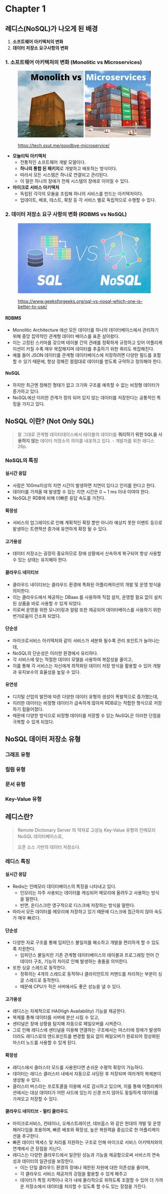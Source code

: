 # Chapter 1

## 레디스(NoSQL)가 나오게 된 배경

1. **소프트웨어 아키텍처의 변화**
2.  &#x20;**데이터 저장소 요구사항의 변화**



### **1. 소프트웨어 아키텍처의 변화  (Monolitic** vs **Microservices)**

<figure><img src="../../.gitbook/assets/image (1) (1) (1) (1) (1) (1) (1).png" alt=""><figcaption><p><a href="https://tech.ssut.me/goodbye-microservice/">https://tech.ssut.me/goodbye-microservice/</a></p></figcaption></figure>

* **모놀리틱 아키텍처**
  * 전통적인 소프트웨어 개발 모델이다.
  * **하나의 통합 된 패키지**로 개발하고 배포하는 방식이다.
  * 따라서 모든 시스템은 하나로 연결되고 관리된다.
  * 이 말은 하나의 장애가 전체 시스템의 장애로 이어질 수 있다.
* **마이크로 서비스 아키텍처**
  * 독립된 각각의 모듈을 조립해 하나의 서비스를 만드는 아키텍처이다.
  * 업데이트, 배포, 테스트, 확장 등 각 서비스 별로 독립적으로 수행할 수 있다.



### 2. 데이터 저장소 요구 사항의 변화 (RDBMS vs NoSQL)

<figure><img src="../../.gitbook/assets/image (2) (1).png" alt=""><figcaption><p><a href="https://www.geeksforgeeks.org/sql-vs-nosql-which-one-is-better-to-use/">https://www.geeksforgeeks.org/sql-vs-nosql-which-one-is-better-to-use/</a></p></figcaption></figure>

#### **RDBMS**

* Monolitic Architecture 에선 모든 데이터를 하나의 데이터베이스에서 관리하기 위해 중앙 집약적인 관계형 데이터 베이스를 표준 삼아왔다.
* 이는 고정된 스키마를 갖으며  테이블 간의 관례를 정확하게 규정하고 있어 어플리케이션이 커질 수록 매우 복잡해지며 데이터를 추출하기 위한 쿼리도 복잡해진다.
* 예를 들어 JSON 데이터를 관계형 데이터베이스에 저장하려면 다양한 필드를 포함 할 수 있기 때문에, 항상 정해진 컬럼대로 데이터를 받도록 규약하고 정의해야 한다.

#### NoSQL

* 하지만 최근엔 정해진 형태가 없고 크기와 구조를 예측할 수 없는 비정형 데이터가 증가하고 있다.
* NoSQL에선 이러한 관계가 정의 되어 있지 않는 데이터를 저장한다는 공통적인 특징을 가지고 있다.



## NoSQL 이란? (Not Only SQL)

> 말 그대로 관계형 데이터데이스에서 테이블의 데이터를 **쿼리하기 위한 SQL을 사용하지 않는** 데이터 저장소의 의미를 내포하고 있다. - 개발자를 위한 레디스 26p.

### NoSQL의 특징

#### 실시간 응답

* 사람은 100ms이상의 지연 시간이 발생하면 지연이 있다고 인지를 한다고 한다.
* 데이터를 가져올 때 발생할 수 있는 지연 시간은 0  \~ 1 ms 이내 이여야 한다.
* NoSQL은 RDB에 비해 더빠른 응답 속도를 가진다.

#### 확장성

* 서비스의 업그레이드로 인해 계획적인 확장 뿐만 아니라 예상치 못한 이벤트 등으로 발생하는 트랜잭션 증가에 유연하게 확장 될 수 있다.

#### 고가용성

* 데이터 저장소는 굉장히 중요하므로 장애 상황에서 신속하게 복구되어 항상 사용할 수 있는 상태는 유지해야 한다.

#### 클라우드 네이티브

* 클라우드 네이티브는 클라우드 환경에 특화된 어플리케이션의 개발 및 운영 방식을 의미한다.
* 이는 클라우드에서 제공하는 DBaas 를 사용하여 직접 설치, 운영할 필요 없이 설치된 상품을 바로 사용할 수 있게 되었다.
* 이로써 운영을 위한 모니터링과 알람 또한 제공되어 데이터베이스를 사용하기 위한 번거로움이 간소화 되었다.

#### 단순성

* 마이크로서비스 아키텍처와 같이 서비스가 세분화 될수록 관리 포인트가 늘어나는데,
* NoSQL의 단순성은 이러한 환경에서 유리하다.
* 각 서비스에 맞는 적절한 데이터 모델을 사용하여 복잡성을 줄이고,
* 이를 통해 각 서비스는 자신에게 최적화된 데이터 저장 방식을 활용할 수 있어 개발과 유지보수의 효율성을 높일 수 있다.

#### 유연성

* 디지털 산업의 발전에 따른 다양한 데이터 유형의 생성이 폭발적으로 증가했는데,
* 이러한 데이터는 비정형 데이터가 급속하게 많아져 RDB로는 적합한 형식으로 저장하기 힘들어졌다.
* 때문에 다양한 방식으로 비정형 데이터를 저장할 수 있는 NoSQL은 이러한 단점을 극복할 수 있게 되었다.

## NoSQL 데이터 저장소 유형

### 그래프 유형

### 컬럼 유형

### 문서 유형

### Key-Value 유형



## 레디스란?

> Remote Dictionary Server 의 약자로 고성능 Key-Value 유형의 인메모리 NoSQL 데이터베이스로,
>
> 오픈 소스 기반의 데이터 저장소다.

### 레디스 특징

#### 실시간 응답

* Redis는 인메모리 데이터베이스의 특징을 나타내고 있다.
  * 인모리는 자주 사용되는 데이터를 캐싱되어 메모리에 올려두고 사용하는 방식을 말한다.
  * 반면, 온디스크란 영구적으로 디스크에 저장하는 방식을 말한다.
* 따라서 모든 데이터를 메모리에 저장하고 있기 때문에 디스크에 접근하지 않아 속도가 매우 빠르다.

#### 단순성

* 다양한 자료 구조를 통해 임피던스 불일치를 해소하고 개발을 편리하게 할 수 있도록 지원한다.
  * 임피던스 불일치란 기존 관계형 데이터베이스의 테이블과 프로그래밍 언어 간 데이터 구조, 기능의 차이로 인해 발생하는 충돌을 의미한다.
* 또한 싱글 스레드로 동작한다.
  * 정확히는 4개의 스레드로 동작하나 클라이언트의 커맨드를 처리하는 부분이 싱글 스레드로 동작한다.
  * 때문에 CPU가 적은 서버에서도 좋은 성능을 낼 수 있다.

#### 고가용성

* 레디스는 자체적으로 HA(High Availability) 기능을 제공한다.
* 복제를 통해 데이터를 서버에 분산 시킬 수 있고,
* 센티널은 장애 상황을 탐지해 자동으로 페일오버를 시켜준다.
* 그로 인해 레디스에 센티널을 이용해 연결하는 구조에서는 마스터에 장애가 발생하더라도 레디스로의 엔드포인트를 변경할 필요 없이 페일오버가 완료되어 정상화된 마스터 노드를 사용할 수 있게 된다.

#### 확장성

* 레디스에서 클러스터 모드를 사용한다면 손쉬운 수평적 확장이 가능하다.
* 데이터는 레디스 클러스터 내에서 자동으로 샤딩된 후 저장되며 여러개의 복제본이 생성될 수 있다.
* 클러스터 버스라는 프로토콜을 이용해 서로 감시하고 있으며, 이를 통해 어플리케이션에서는 대상 데이터가 어떤 샤드에 있는지 신경 쓰지 않아도 동일하게 데이터를 가져오고 저장할 수 있다.

#### 클라우드 네이티브 - 멀티 클라우드

* 마이크로서비스, 컨테이너, 오케스트레이션, 데브옵스 와 같은 현대의 개발 및 운영 패러다임을 포용하며, 빠른 배포와 확장성, 높은 복원력을 중심으로 한 어플리케이션을 추구한다.
* 빠른 데이터 액세스 및 처리를 지원하는 구조로 인해 마이크로 서비스 아키텍처와의 연계에서 큰 장점을 지닌다.
* 레디스는 다양한 클라우드에서 일관된 성능과 기능을 제공함으로써 서비스의 연속성과 데이터의 일관성을 보장한다.
  * 이는 단일 클라우드 환경의 장애나 제한된 자원에 대한 의존성을 줄이며,
  * 각 클라우드 서비스 제공자의 강점을 활용할 수 있게 해주고
  * 데이터가 특정 지역이나 국가 내에 물리적으로 위하도록 조절할 수 있어 더 가까운 저장소에서 데이터를 처리할 수 있도록 할 수도 있는 장점을 가진다.



